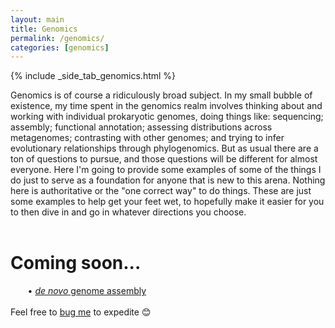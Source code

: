 ```yaml
---
layout: main
title: Genomics
permalink: /genomics/
categories: [genomics]
---
```


{% include _side_tab_genomics.html %}

Genomics is of course a ridiculously broad subject. In my small bubble of existence, my time spent in the genomics realm involves thinking about and working with individual prokaryotic genomes, doing things like: sequencing; assembly; functional annotation; assessing distributions across metagenomes; contrasting with other genomes; and trying to infer evolutionary relationships through phylogenomics. But as usual there are a ton of questions to pursue, and those questions will be different for almost everyone. Here I'm going to provide some examples of some of the things I do just to serve as a foundation for anyone that is new to this arena. Nothing here is authoritative or the "one correct way" to do things. These are just some examples to help get your feet wet, to hopefully make it easier for you to then dive in and go in whatever directions you choose.  
<br>

# Coming soon... 
&nbsp;&nbsp;&nbsp;&nbsp;&nbsp;&nbsp; • [*de novo* genome assembly](/genomics/de_novo_assembly)  
<br>
Feel free to [bug me](https://twitter.com/AstrobioMike) to expedite 😊

